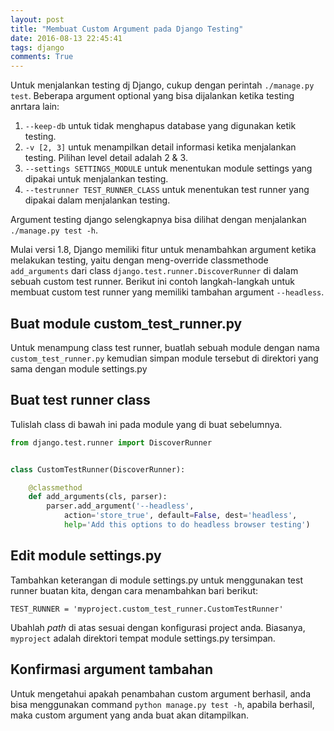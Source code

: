 ```yaml
---
layout: post
title: "Membuat Custom Argument pada Django Testing"
date: 2016-08-13 22:45:41
tags: django
comments: True
---
```

Untuk menjalankan testing dj Django, cukup dengan perintah `./manage.py test`. Beberapa argument optional yang bisa dijalankan ketika testing anrtara lain:

1. `--keep-db` untuk tidak menghapus database yang digunakan ketik testing.
2. `-v [2, 3]` untuk menampilkan detail informasi ketika menjalankan testing. Pilihan level detail adalah 2 & 3.
3. `--settings SETTINGS_MODULE` untuk menentukan module settings yang dipakai untuk menjalankan testing.
4. `--testrunner TEST_RUNNER_CLASS` untuk menentukan test runner yang dipakai dalam menjalankan testing.

Argument testing django selengkapnya bisa dilihat dengan menjalankan `./manage.py test -h`.

Mulai versi 1.8, Django memiliki fitur untuk menambahkan argument ketika melakukan testing, yaitu dengan meng-override classmethode `add_arguments` dari class `django.test.runner.DiscoverRunner` di dalam sebuah custom test runner. Berikut ini contoh langkah-langkah untuk membuat custom test runner yang memiliki tambahan argument `--headless`.

## Buat module custom_test_runner.py
Untuk menampung class test runner, buatlah sebuah module dengan nama `custom_test_runner.py` kemudian simpan module tersebut di direktori yang sama dengan module settings.py

## Buat test runner class
Tulislah class di bawah ini pada module yang di buat sebelumnya.

```python
from django.test.runner import DiscoverRunner


class CustomTestRunner(DiscoverRunner):

    @classmethod
    def add_arguments(cls, parser):
        parser.add_argument('--headless',
            action='store_true', default=False, dest='headless',
            help='Add this options to do headless browser testing')
```

## Edit module settings.py
Tambahkan keterangan di module settings.py untuk menggunakan test runner buatan kita, dengan cara menambahkan bari berikut:

`TEST_RUNNER = 'myproject.custom_test_runner.CustomTestRunner'`

Ubahlah *path* di atas sesuai dengan konfigurasi project anda. Biasanya, `myproject` adalah direktori tempat module settings.py tersimpan.

## Konfirmasi argument tambahan
Untuk mengetahui apakah penambahan custom argument berhasil, anda bisa menggunakan command  `python manage.py test -h`, apabila berhasil, maka custom argument yang anda buat akan ditampilkan.
